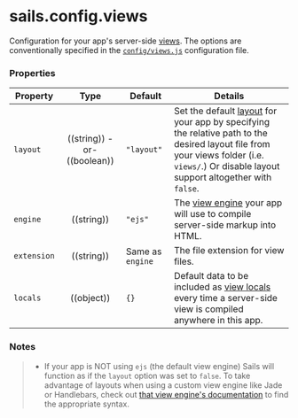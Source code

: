 # sails.config.views

Configuration for your app's server-side [views](http://sailsjs.org/documentation/concepts/Views).  The options are conventionally specified in the [`config/views.js`](http://sailsjs.org/documentation/anatomy/myApp/config/views.js.html) configuration file.


### Properties

| Property    | Type       | Default   | Details |
|-------------|:----------:|-----------|---------|
| `layout`    | ((string)) -or- ((boolean))     | `"layout"`  | Set the default [layout](/#/documentation/concepts/Views/Layouts.html) for your app by specifying the relative path to the desired layout file from your views folder (i.e. `views/`.)  Or disable layout support altogether with `false`.
| `engine`    | ((string)) | `"ejs"` | The [view engine](/#/documentation/concepts/Views/ViewEngines.html) your app will use to compile server-side markup into HTML.
| `extension` | ((string)) | Same as `engine` | The file extension for view files. |
| `locals`    | ((object)) | `{}` | Default data to be included as [view locals](/#/documentation/concepts/Views/Locals.html) every time a server-side view is compiled anywhere in this app. |

### Notes

> + If your app is NOT using `ejs` (the default view engine) Sails will function as if the `layout` option was set to `false`.  To take advantage of layouts when using a custom view engine like Jade or Handlebars, check out [that view engine's documentation](http://sailsjs.org/documentation/concepts/Views/ViewEngines.html) to find the appropriate syntax.



<docmeta name="uniqueID" value="sailsconfigviews588825">
<docmeta name="displayName" value="sails.config.views">
